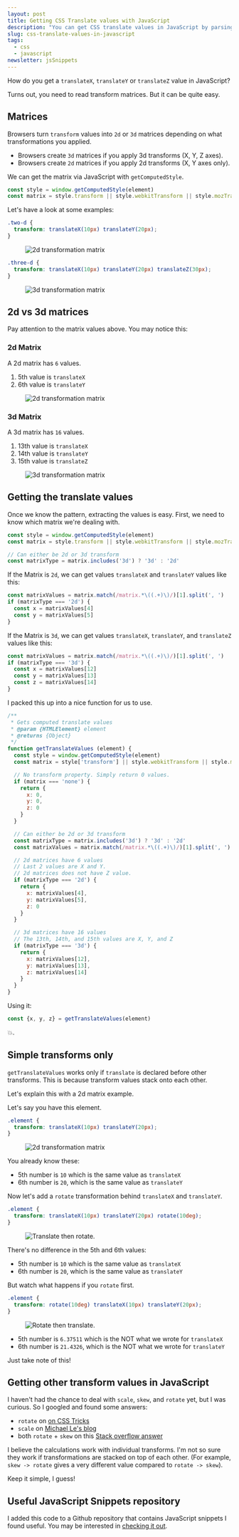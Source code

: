 ```yaml
---
layout: post
title: Getting CSS Translate values with JavaScript
description: "You can get CSS translate values in JavaScript by parsing 2d and 3d matrices. Here's how to do it, and what you should watch out for"
slug: css-translate-values-in-javascript
tags:
  - css
  - javascript
newsletter: jsSnippets
---
```


How do you get a `translateX`, `translateY` or `translateZ` value in JavaScript?

Turns out, you need to read transform matrices. But it can be quite easy.

<!-- more -->

## Matrices

Browsers turn `transform` values into `2d` or `3d` matrices depending on what transformations you applied.

- Browsers create `3d` matrices if you apply 3d transforms (X, Y, Z axes).
- Browsers create `2d` matrices if you apply 2d transforms (X, Y axes only).

We can get the matrix via JavaScript with `getComputedStyle`.

```js
const style = window.getComputedStyle(element)
const matrix = style.transform || style.webkitTransform || style.mozTransform
```

Let's have a look at some examples:

```css
.two-d {
  transform: translateX(10px) translateY(20px);
}
```

<figure role="figure">
  <img src="/images/2020/translate-in-javascript/two-d.png" alt="2d transformation matrix">
</figure>

```css
.three-d {
  transform: translateX(10px) translateY(20px) translateZ(30px);
}
```

<figure role="figure">
  <img src="/images/2020/translate-in-javascript/three-d.png" alt="3d transformation matrix">
</figure>

## 2d vs 3d matrices

Pay attention to the matrix values above. You may notice this:

### 2d Matrix

A 2d matrix has `6` values.

1. 5th value is `translateX`
2. 6th value is `translateY`

<figure role="figure">
  <img src="/images/2020/translate-in-javascript/two-d.png" alt="2d transformation matrix">
</figure>

### 3d Matrix

A 3d matrix has `16` values.

1. 13th value is `translateX`
2. 14th value is `translateY`
3. 15th value is `translateZ`

<figure role="figure">
  <img src="/images/2020/translate-in-javascript/three-d.png" alt="3d transformation matrix">
</figure>

## Getting the translate values

Once we know the pattern, extracting the values is easy. First, we need to know which matrix we're dealing with.

```js
const style = window.getComputedStyle(element)
const matrix = style.transform || style.webkitTransform || style.mozTransform

// Can either be 2d or 3d transform
const matrixType = matrix.includes('3d') ? '3d' : '2d'
```

If the Matrix is `2d`, we can get values `translateX` and `translateY` values like this:

```js
const matrixValues = matrix.match(/matrix.*\((.+)\)/)[1].split(', ')
if (matrixType === '2d') {
  const x = matrixValues[4]
  const y = matrixValues[5]
}
```

If the Matrix is `3d`, we can get values `translateX`, `translateY`, and `translateZ` values like this:

```js
const matrixValues = matrix.match(/matrix.*\((.+)\)/)[1].split(', ')
if (matrixType === '3d') {
  const x = matrixValues[12]
  const y = matrixValues[13]
  const z = matrixValues[14]
}
```

I packed this up into a nice function for us to use.

```js
/**
 * Gets computed translate values
 * @param {HTMLElement} element
 * @returns {Object}
 */
function getTranslateValues (element) {
  const style = window.getComputedStyle(element)
  const matrix = style['transform'] || style.webkitTransform || style.mozTransform

  // No transform property. Simply return 0 values.
  if (matrix === 'none') {
    return {
      x: 0,
      y: 0,
      z: 0
    }
  }

  // Can either be 2d or 3d transform
  const matrixType = matrix.includes('3d') ? '3d' : '2d'
  const matrixValues = matrix.match(/matrix.*\((.+)\)/)[1].split(', ')

  // 2d matrices have 6 values
  // Last 2 values are X and Y.
  // 2d matrices does not have Z value.
  if (matrixType === '2d') {
    return {
      x: matrixValues[4],
      y: matrixValues[5],
      z: 0
    }
  }

  // 3d matrices have 16 values
  // The 13th, 14th, and 15th values are X, Y, and Z
  if (matrixType === '3d') {
    return {
      x: matrixValues[12],
      y: matrixValues[13],
      z: matrixValues[14]
    }
  }
}
```

Using it:

```js
const {x, y, z} = getTranslateValues(element)
```

💥.

## Simple transforms only

`getTranslateValues` works only if `translate` is declared before other transforms. This is because transform values stack onto each other.

Let's explain this with a 2d matrix example.

Let's say you have this element.

```css
.element {
  transform: translateX(10px) translateY(20px);
}
```

<figure role="figure">
  <img src="/images/2020/translate-in-javascript/two-d.png" alt="2d transformation matrix">
</figure>

You already know these:

- 5th number is `10` which is the same value as `translateX`
- 6th number is `20`, which is the same value as `translateY`

Now let's add a `rotate` transformation behind `translateX` and `translateY`.

```css
.element {
  transform: translateX(10px) translateY(20px) rotate(10deg);
}
```

<figure role="figure">
  <img src="/images/2020/translate-in-javascript/translate-rotate.png" alt="Translate then rotate.">
</figure>

There's no difference in the 5th and 6th values:

- 5th number is `10` which is the same value as `translateX`
- 6th number is `20`, which is the same value as `translateY`

But watch what happens if you `rotate` first.

```css
.element {
  transform: rotate(10deg) translateX(10px) translateY(20px);
}
```

<figure role="figure">
  <img src="/images/2020/translate-in-javascript/rotate-translate.png" alt="Rotate then translate.">
</figure>

- 5th number is `6.37511` which is the NOT what we wrote for `translateX`
- 6th number is `21.4326`, which is the NOT what we wrote for `translateY`

Just take note of this!

## Getting other transform values in JavaScript

I haven't had the chance to deal with `scale`, `skew`, and `rotate` yet, but I was curious. So I googled and found some answers:

- `rotate` on [on CSS Tricks][1]
- `scale` on [Michael Le's blog][2]
- both `rotate` + `skew` on this [Stack overflow answer][3]

I believe the calculations work with individual transforms. I'm not so sure they work if transformations are stacked on top of each other. (For example, `skew -> rotate` gives a very different value compared to `rotate -> skew`).

Keep it simple, I guess!

## Useful JavaScript Snippets repository

I added this code to a Github repository that contains JavaScript snippets I found useful. You may be interested in [checking it out][4].

[1]:	https://css-tricks.com/get-value-of-css-rotation-through-javascript/ "Get Value of CSS Rotation through JavaScript"
[2]:	https://www.michael1e.com/get-scale-value-css-javascript/ "Get Scale Value of CSS Transformation through Javascript"
[3]:	https://stackoverflow.com/questions/5107134/find-the-rotation-and-skew-of-a-matrix-transformation "Find the Rotation and Skew of a Matrix transformation"
[4]:	https://github.com/zellwk/useful-js-snippets "Useful JavaScript snippets"
